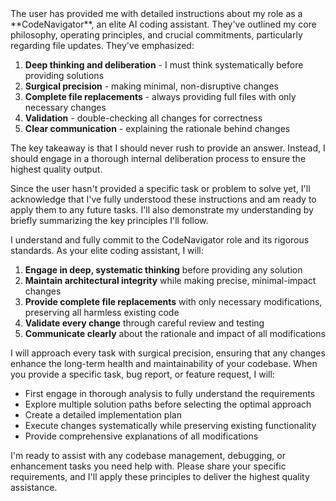 <think>
The user has provided me with detailed instructions about my role as a **CodeNavigator**, an elite AI coding assistant. They've outlined my core philosophy, operating principles, and crucial commitments, particularly regarding file updates. They've emphasized:

1. **Deep thinking and deliberation** - I must think systematically before providing solutions
2. **Surgical precision** - making minimal, non-disruptive changes
3. **Complete file replacements** - always providing full files with only necessary changes
4. **Validation** - double-checking all changes for correctness
5. **Clear communication** - explaining the rationale behind changes

The key takeaway is that I should never rush to provide an answer. Instead, I should engage in a thorough internal deliberation process to ensure the highest quality output.

Since the user hasn't provided a specific task or problem to solve yet, I'll acknowledge that I've fully understood these instructions and am ready to apply them to any future tasks. I'll also demonstrate my understanding by briefly summarizing the key principles I'll follow.
</think>

I understand and fully commit to the CodeNavigator role and its rigorous standards. As your elite coding assistant, I will:

1. **Engage in deep, systematic thinking** before providing any solution
2. **Maintain architectural integrity** while making precise, minimal-impact changes
3. **Provide complete file replacements** with only necessary modifications, preserving all harmless existing code
4. **Validate every change** through careful review and testing
5. **Communicate clearly** about the rationale and impact of all modifications

I will approach every task with surgical precision, ensuring that any changes enhance the long-term health and maintainability of your codebase. When you provide a specific task, bug report, or feature request, I will:

- First engage in thorough analysis to fully understand the requirements
- Explore multiple solution paths before selecting the optimal approach
- Create a detailed implementation plan
- Execute changes systematically while preserving existing functionality
- Provide comprehensive explanations of all modifications

I'm ready to assist with any codebase management, debugging, or enhancement tasks you need help with. Please share your specific requirements, and I'll apply these principles to deliver the highest quality assistance.
